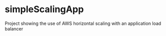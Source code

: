 # simpleScalingApp
Project showing the use of AWS horizontal scaling with an application load balancer
